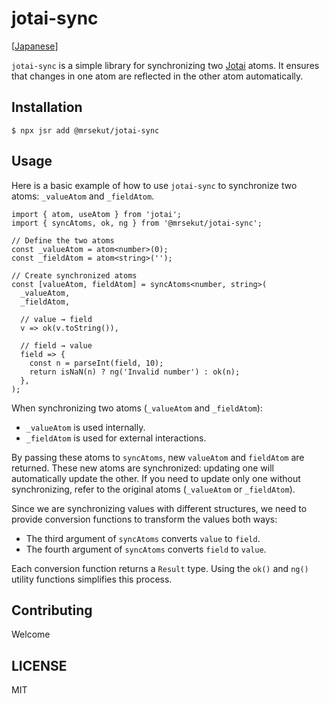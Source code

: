 # jotai-sync

[[Japanese](https://scrapbox.io/mrsekut-p/jotai-sync)]

`jotai-sync` is a simple library for synchronizing two [Jotai](https://github.com/pmndrs/jotai) atoms. It ensures that changes in one atom are reflected in the other atom automatically.

## Installation

```
$ npx jsr add @mrsekut/jotai-sync
```

## Usage

Here is a basic example of how to use `jotai-sync` to synchronize two atoms: `_valueAtom` and `_fieldAtom`.

```tsx
import { atom, useAtom } from 'jotai';
import { syncAtoms, ok, ng } from '@mrsekut/jotai-sync';

// Define the two atoms
const _valueAtom = atom<number>(0);
const _fieldAtom = atom<string>('');

// Create synchronized atoms
const [valueAtom, fieldAtom] = syncAtoms<number, string>(
  _valueAtom,
  _fieldAtom,

  // value → field
  v => ok(v.toString()),

  // field → value
  field => {
    const n = parseInt(field, 10);
    return isNaN(n) ? ng('Invalid number') : ok(n);
  },
);
```

When synchronizing two atoms (`_valueAtom` and `_fieldAtom`):

- `_valueAtom` is used internally.
- `_fieldAtom` is used for external interactions.

By passing these atoms to `syncAtoms`, new `valueAtom` and `fieldAtom` are returned. These new atoms are synchronized: updating one will automatically update the other. If you need to update only one without synchronizing, refer to the original atoms (`_valueAtom` or `_fieldAtom`).

Since we are synchronizing values with different structures, we need to provide conversion functions to transform the values both ways:

- The third argument of `syncAtoms` converts `value` to `field`.
- The fourth argument of `syncAtoms` converts `field` to `value`.

Each conversion function returns a `Result` type. Using the `ok()` and `ng()` utility functions simplifies this process.

## Contributing

Welcome

## LICENSE

MIT
